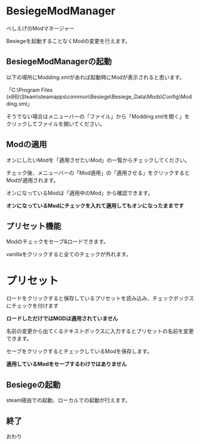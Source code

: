 # BesiegeModManager
べしえげのModマネージャー

Besiegeを起動することなくModの変更を行えます。


## BesiegeModManagerの起動
以下の場所にModding.xmlがあれば起動時にModが表示されると思います。

「C:\Program Files (x86)\Steam\steamapps\common\Besiege\Besiege_Data\Mods\Config\Modding.xml」

そうでない場合はメニューバーの「ファイル」から「Modding.xmlを開く」をクリックしてファイルを開いてください。


## Modの適用
オンにしたいModを「適用させたいMod」の一覧からチェックしてください。

チェック後、メニューバーの「Mod適用」の「適用させる」をクリックするとModが適用されます。

オンになっているModは「適用中のMod」から確認できます。  

**オンになっているModにチェックを入れて適用してもオンになったままです**


## プリセット機能
Modのチェックをセーブ&ロードできます。

vanillaをクリックすると全てのチェックが外れます。

# プリセット
ロードをクリックすると保存しているプリセットを読み込み、チェックボックスにチェックを付けます

**ロードしただけではMODは適用されていません**

名前の変更から出てくるテキストボックスに入力するとプリセットの名前を変更できます。

セーブをクリックするとチェックしているModを保存します。

**適用しているModをセーブするわけではありません**

## Besiegeの起動
steam経由での起動、ローカルでの起動が行えます。


## 終了
おわり

